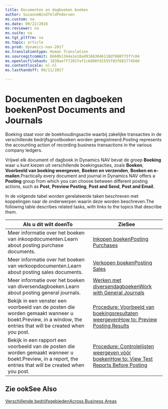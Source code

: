 ```yaml
---
title: Documenten en dagboeken boeken
author: SusanneWindfeldPedersen
ms.custom: na
ms.date: 09/22/2016
ms.reviewer: na
ms.suite: na
ms.tgt_pltfrm: na
ms.topic: article
ms.prod: dynamics-nav-2017
ms.translationtype: Human Translation
ms.sourcegitcommit: 6b60b1344a1e18ad91863046110df880f75f7c04
ms.openlocfilehash: 1830ae7f72037af1c6d80fd1555f83f68177450d
ms.contentlocale: nl-nl
ms.lasthandoff: 09/11/2017

---
```

    
# <a name="post-documents-and-journals"></a><span data-ttu-id="4f5aa-102">Documenten en dagboeken boeken</span><span class="sxs-lookup"><span data-stu-id="4f5aa-102">Post Documents and Journals</span></span>
<span data-ttu-id="4f5aa-103">Boeking staat voor de boekhoudingsactie waarbij zakelijke transacties in de verschillende bedrijfsgrootboeken worden geregistreerd.</span><span class="sxs-lookup"><span data-stu-id="4f5aa-103">Posting represents the accounting action of recording business transactions in the various company ledgers.</span></span>

<span data-ttu-id="4f5aa-104">Vrijwel elk document of dagboek in Dynamics NAV bevat de groep **Boeking** waar u kunt kiezen uit verschillende boekingsacties, zoals **Boeken**, **Voorbeeld van boeking weergeven**, **Boeken en verzenden**, **Boeken en e-mailen**.</span><span class="sxs-lookup"><span data-stu-id="4f5aa-104">Practically every document and journal in Dynamics NAV offers a **Posting** group from which you can choose between different posting actions, such as **Post**, **Preview Posting**, **Post and Send**, **Post and Email**.</span></span>

<span data-ttu-id="4f5aa-105">In de volgende tabel worden gerelateerde taken beschreven met koppelingen naar de onderwerpen waarin deze worden beschreven.</span><span class="sxs-lookup"><span data-stu-id="4f5aa-105">The following table describes related tasks, with links to the topics that describe them.</span></span>

|<span data-ttu-id="4f5aa-106">Als u dit wilt doen</span><span class="sxs-lookup"><span data-stu-id="4f5aa-106">To</span></span>   |<span data-ttu-id="4f5aa-107">Zie</span><span class="sxs-lookup"><span data-stu-id="4f5aa-107">See</span></span>   |
|-----|------| 
|<span data-ttu-id="4f5aa-108">Meer informatie over het boeken van inkoopdocumenten.</span><span class="sxs-lookup"><span data-stu-id="4f5aa-108">Learn about posting purchase documents.</span></span>|[<span data-ttu-id="4f5aa-109">Inkopen boeken</span><span class="sxs-lookup"><span data-stu-id="4f5aa-109">Posting Purchases</span></span>](ui-post-purchases.md)| 
|<span data-ttu-id="4f5aa-110">Meer informatie over het boeken van verkoopdocumenten.</span><span class="sxs-lookup"><span data-stu-id="4f5aa-110">Learn about posting sales documents.</span></span>|[<span data-ttu-id="4f5aa-111">Verkopen boeken</span><span class="sxs-lookup"><span data-stu-id="4f5aa-111">Posting Sales</span></span>](ui-post-sales.md)|
|<span data-ttu-id="4f5aa-112">Meer informatie over het boeken van diversendagboeken.</span><span class="sxs-lookup"><span data-stu-id="4f5aa-112">Learn about posting general journals.</span></span>|[<span data-ttu-id="4f5aa-113">Werken met diversendagboeken</span><span class="sxs-lookup"><span data-stu-id="4f5aa-113">Work with General Journals</span></span>](ui-work-general-journals.md)|
|<span data-ttu-id="4f5aa-114">Bekijk in een venster een voorbeeld van de posten die worden gemaakt wanneer u boekt.</span><span class="sxs-lookup"><span data-stu-id="4f5aa-114">Preview, in a window, the entries that will be created when you post.</span></span>|[<span data-ttu-id="4f5aa-115">Procedure: Voorbeeld van boekingsresultaten weergeven</span><span class="sxs-lookup"><span data-stu-id="4f5aa-115">How to: Preview Posting Results</span></span>](ui-how-preview-post-results.md)|
|<span data-ttu-id="4f5aa-116">Bekijk in een rapport een voorbeeld van de posten die worden gemaakt wanneer u boekt.</span><span class="sxs-lookup"><span data-stu-id="4f5aa-116">Preview, in a report, the entries that will be created when you post.</span></span>|[<span data-ttu-id="4f5aa-117">Procedure: Controlelijsten weergeven vóór boeken</span><span class="sxs-lookup"><span data-stu-id="4f5aa-117">How to: View Test Reports Before Posting</span></span>](ui-how-view-test-reports-posting.md)|

## <a name="see-also"></a><span data-ttu-id="4f5aa-118">Zie ook</span><span class="sxs-lookup"><span data-stu-id="4f5aa-118">See Also</span></span>
[<span data-ttu-id="4f5aa-119">Verschillende bedrijfsgebieden</span><span class="sxs-lookup"><span data-stu-id="4f5aa-119">Across Business Areas</span></span>](ui-across-business-areas.md)

